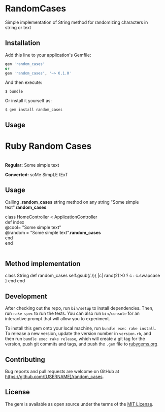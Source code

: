 # RandomCases

Simple implementation of String method for randomizing characters in string or text

## Installation

Add this line to your application's Gemfile:

```ruby
gem 'random_cases'
or
gem 'random_cases', '~> 0.1.0'
```

And then execute:

    $ bundle

Or install it yourself as:

    $ gem install random_cases

## Usage

<h1>Ruby Random Cases</h1>
<br/>
<b>Regular:</b> Some simple text

<b>Converted:</b> soMe SimpLE tExT
<h2>Usage</h2>
Calling <b>.random_cases</b> string method on any string
"Some simple text".<b>random_cases</b>

class HomeController < ApplicationController<br/>
  def index<br/>
  	@cool= "Some simple text"<br/>
  	@random = "Some simple text".<b>random_cases</b><br/>
  end<br/>
end<br/>
<br/>

<h2>Method implementation</h2>
class String
	def random_cases
		self.gsub(/./){
		|c| rand(2)>0 ? c : c.swapcase 
		}
	end
end


## Development

After checking out the repo, run `bin/setup` to install dependencies. Then, run `rake spec` to run the tests. You can also run `bin/console` for an interactive prompt that will allow you to experiment.

To install this gem onto your local machine, run `bundle exec rake install`. To release a new version, update the version number in `version.rb`, and then run `bundle exec rake release`, which will create a git tag for the version, push git commits and tags, and push the `.gem` file to [rubygems.org](https://rubygems.org).

## Contributing

Bug reports and pull requests are welcome on GitHub at https://github.com/[USERNAME]/random_cases.


## License

The gem is available as open source under the terms of the [MIT License](http://opensource.org/licenses/MIT).

